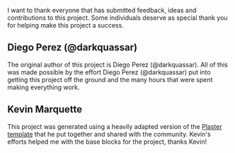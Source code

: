 I want to thank everyone that has submitted feedback, ideas and contributions to this project. Some individuals deserve as special thank you for helping make this project a success.

## Diego Perez (@darkquassar)

The original author of this project is Diego Perez (@darkquassar). All of this was made possible by the effort Diego Perez (@darkquassar) put into getting this project off the ground and the many hours that were spent making everything work.

## Kevin Marquette

This project was generated using a heavily adapted version of the [Plaster template](https://github.com/KevinMarquette/PlasterTemplates) that he put together and shared with the community. Kevin's efforts helped me with the base blocks for the project, thanks Kevin!
